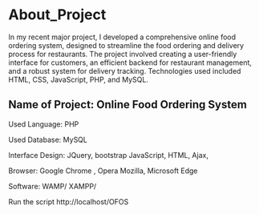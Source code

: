 # About_Project
In my recent major project, I developed a comprehensive online food ordering system, designed to streamline the food ordering and delivery process for restaurants. The project involved creating a user-friendly interface for customers, an efficient backend for restaurant management, and a robust system for delivery tracking. Technologies used included HTML, CSS, JavaScript, PHP, and MySQL.

 ## Name of Project: Online Food Ordering System

Used Language: PHP

Used Database: MySQL

Interface Design: JQuery, bootstrap JavaScript, HTML, Ajax,

Browser: Google Chrome , Opera Mozilla, Microsoft Edge

Software: WAMP/ XAMPP/

Run the script http://localhost/OFOS
